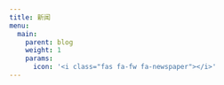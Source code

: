 ```yaml
---
title: 新闻
menu:
  main:
    parent: blog
    weight: 1
    params:
      icon: '<i class="fas fa-fw fa-newspaper"></i>'
---
```

